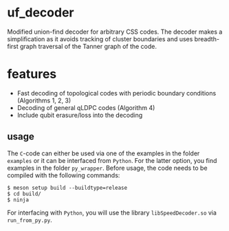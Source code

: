 # uf_decoder

Modified union-find decoder for arbitrary CSS codes. The decoder makes a simplification as it avoids tracking of cluster boundaries and uses breadth-first graph traversal of the Tanner graph of the code.

# features
- Fast decoding of topological codes with periodic boundary conditions (Algorithms 1, 2, 3)
- Decoding of general qLDPC codes (Algorithm 4)
- Include qubit erasure/loss into the decoding

## usage

The ```C```-code can either be used via one of the examples in the folder ```examples``` or it can be interfaced from ```Python```. For the latter option, you find examples in the folder ```py_wrapper```. Before usage, the code needs to be compiled with the following commands:

```
$ meson setup build --buildtype=release
$ cd build/
$ ninja
```
For interfacing with ```Python```, you will use the library ```libSpeedDecoder.so``` via ```run_from_py.py```.
